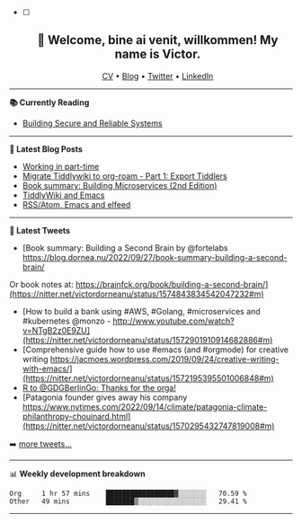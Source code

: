   - [ ] <h2 align="center">👋 Welcome, bine ai venit, willkommen! My name is Victor. </h2>
                        <p align="center">
                        <a href="https://dornea.nu/cv">CV</a> •
                        <a href="https://blog.dornea.nu">Blog</a> •
                        <a href="https://twitter.com/victordorneanu">Twitter</a> •
                        <a href="https://www.linkedin.com/in/victor-dorneanu/">LinkedIn</a> 
                        </p>

  <!--
  **dorneanu/dorneanu** is a ✨ _special_ ✨ repository because its `README.md` (this file) appears on your GitHub profile.

  Here are some ideas to get you started:

  - 🔭 I’m currently working on ...
  - 🌱 I’m currently learning ...
  - 👯 I’m looking to collaborate on ...
  - 🤔 I’m looking for help with ...
  - 💬 Ask me about ...
  - 📫 How to reach me: ...
  - 😄 Pronouns: ...
  - ⚡ Fun fact: ...
  -->

  ---

  **📚 Currently Reading**

  - [Building Secure and Reliable Systems](https://www.goodreads.com/en/book/show/52362720-building-secure-and-reliable-systems)

  ---

  **📝 Latest Blog Posts**

  <!-- BLOG-POST-LIST:START -->
- [Working in part-time](https://blog.dornea.nu/2022/09/16/working-in-part-time/)
- [Migrate Tiddlywiki to org-roam - Part 1: Export Tiddlers](https://blog.dornea.nu/2022/09/03/migrate-tiddlywiki-to-org-roam-part-1-export-tiddlers/)
- [Book summary: Building Microservices &lpar;2nd Edition&rpar;](https://blog.dornea.nu/2022/08/10/book-summary-building-microservices-2nd-edition/)
- [TiddlyWiki and Emacs](https://blog.dornea.nu/2022/07/12/tiddlywiki-and-emacs/)
- [RSS/Atom, Emacs and elfeed](https://blog.dornea.nu/2022/06/29/rss/atom-emacs-and-elfeed/)
<!-- BLOG-POST-LIST:END -->

  ---

  **📱 Latest Tweets**

  <!-- TWITTER:START -->
- [Book summary: Building a Second Brain by @fortelabs https://blog.dornea.nu/2022/09/27/book-summary-building-a-second-brain/

Or book notes at: https://brainfck.org/book/building-a-second-brain/](https://nitter.net/victordorneanu/status/1574843834542047232#m)
- [How to build a bank using #AWS, #Golang, #microservices and #kubernetes @monzo - http://www.youtube.com/watch?v=NTgB2z0E9ZU](https://nitter.net/victordorneanu/status/1572901910914682886#m)
- [Comprehensive guide how to use #emacs &lpar;and #orgmode&rpar; for creative writing https://jacmoes.wordpress.com/2019/09/24/creative-writing-with-emacs/](https://nitter.net/victordorneanu/status/1572195395501006848#m)
- [R to @GDGBerlinGo: Thanks for the orga!](https://nitter.net/victordorneanu/status/1570308402638913538#m)
- [Patagonia founder gives away his company https://www.nytimes.com/2022/09/14/climate/patagonia-climate-philanthropy-chouinard.html](https://nitter.net/victordorneanu/status/1570295432747819008#m)
<!-- TWITTER:END -->

  ➡️ [more tweets...](https://twitter.com/victordorneanu)

  ---

  📊 **Weekly development breakdown**

  <!--START_SECTION:waka-->

```text
Org     1 hr 57 mins    █████████████████▓░░░░░░░   70.59 %
Other   49 mins         ███████▒░░░░░░░░░░░░░░░░░   29.41 %
```

<!--END_SECTION:waka-->

  ---
